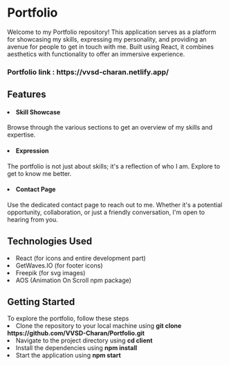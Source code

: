 <h1>Portfolio</h1>
Welcome to my Portfolio repository! This application serves as a platform for showcasing my skills, expressing my personality, and providing an avenue for people to get in touch with me. Built using React, it combines aesthetics with functionality to offer an immersive experience.
<h3> Portfolio link : https://vvsd-charan.netlify.app/ </h3>

<h2>Features</h2>
<h4><li>Skill Showcase</li></h4> 
Browse through the various sections to get an overview of my skills and expertise.
<h4><li>Expression</li></h4>
The portfolio is not just about skills; it's a reflection of who I am. Explore to get to know me better.
<h4><li>Contact Page</li></h4>
Use the dedicated contact page to reach out to me. Whether it's a potential opportunity, collaboration, or just a friendly conversation, I'm open to hearing from you.

<h2>Technologies Used</h2>
<li>React (for icons and entire development part)</li> 
<li>GetWaves.IO (for footer icons)</li>
<li>Freepik (for svg images)</li>
<li>AOS (Animation On Scroll npm package)</li>

<h2>Getting Started</h2>
To explore the portfolio, follow these steps
<li>Clone the repository to your local machine using  <b>git clone https://github.com/VVSD-Charan/Portfolio.git</b></li>
<li>Navigate to the project directory using <b>cd client</b></li>
<li>Install the dependencies using <b>npm install</b></li>
<li>Start the application using <b>npm start</b></li>
